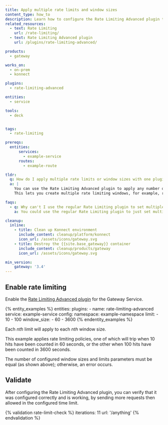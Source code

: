 ```yaml
---
title: Apply multiple rate limits and window sizes
content_type: how_to
description: Learn how to configure the Rate Limiting Advanced plugin to apply multiple rate limits and window sizes.
related_resources:
  - text: Rate Limiting
    url: /rate-limiting/
  - text: Rate Limiting Advanced plugin
    url: /plugins/rate-limiting-advanced/

products:
  - gateway

works_on:
  - on-prem
  - konnect

plugins: 
  - rate-limiting-advanced

entities:
  - service

tools:
  - deck


tags:
  - rate-limiting

prereqs:
  entities:
      services:
        - example-service
      routes:
        - example-route

tldr: 
  q: How do I apply multiple rate limits or window sizes with one plugin instance?
  a: |
    You can use the Rate Limiting Advanced plugin to apply any number of rate limits and window sizes per plugin instance. 
    This lets you create multiple rate limiting windows, for example, rate limit per minute and per hour, and per any arbitrary window size.

faqs:
  - q: Why can't I use the regular Rate Limiting plugin to set multiple limits and window sizes?
    a: You could use the regular Rate Limiting plugin to just set multiple limits, but the regular plugin doesn't support configurable window sizes.

cleanup:
  inline:
    - title: Clean up Konnect environment
      include_content: cleanup/platform/konnect
      icon_url: /assets/icons/gateway.svg
    - title: Destroy the {{site.base_gateway}} container
      include_content: cleanup/products/gateway
      icon_url: /assets/icons/gateway.svg

min_version:
    gateway: '3.4'
---
```


## Enable rate limiting

Enable the [Rate Limiting Advanced plugin](/plugins/rate-limiting-advanced/) for the Gateway Service.

{% entity_examples %}
entities:
  plugins:
    - name: rate-limiting-advanced
      service: example-service
      config:
        namespace: example-namespace
        limit:
        - 10
        - 100
        window_size:
        - 60
        - 3600
{% endentity_examples %}

Each *nth* limit will apply to each *nth* window size.

This example applies rate limiting policies, one of which will trip when 10 hits have been counted in 60 seconds,
or the other when 100 hits have been counted in 3600 seconds. 

The number of configured window sizes and limits parameters must be equal (as shown above);
otherwise, an error occurs.

## Validate

After configuring the Rate Limiting Advanced plugin, you can verify that it was configured correctly and is working, by sending more requests then allowed in the configured time limit.

{% validation rate-limit-check %}
iterations: 11
url: '/anything'
{% endvalidation %}
